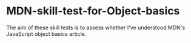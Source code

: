 # MDN-skill-test-for-Object-basics
The aim of these skill tests is to assess whether I've understood MDN's JavaScript object basics article.
